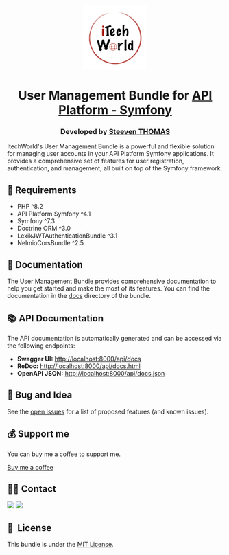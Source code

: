 <div align="center">
    <img width="150" src="./docs/images/logo.png" alt="Itech World logo">
</div>

<h1 align="center">User Management Bundle for <a href="https://api-platform.com/" target="_blank">API Platform - Symfony</a></h1>

<h3 align="center">Developed by <a href="https://github.com/steeven-th" target="_blank">Steeven THOMAS</a></h3>

ItechWorld's User Management Bundle is a powerful and flexible solution for managing user accounts in your API Platform Symfony applications. It provides a comprehensive set of features for user registration, authentication, and management, all built on top of the Symfony framework.

## 📂 Requirements

* PHP ^8.2
* API Platform Symfony ^4.1
* Symfony ^7.3
* Doctrine ORM ^3.0
* LexikJWTAuthenticationBundle ^3.1
* NelmioCorsBundle ^2.5

## 📝 Documentation
The User Management Bundle provides comprehensive documentation to help you get started and make the most of its features. You can find the documentation in the [docs](./docs/index.md) directory of the bundle.

## 📚 API Documentation
The API documentation is automatically generated and can be accessed via the following endpoints:
- **Swagger UI:** [http://localhost:8000/api/docs](http://localhost:8000/api/docs)
- **ReDoc:** [http://localhost:8000/api/docs.html](http://localhost:8000/api/docs.html)
- **OpenAPI JSON:** [http://localhost:8000/api/docs.json](http://localhost:8000/api/docs.json)

## 🐛 Bug and Idea

See the [open issues](https://github.com/steeven-th/itech-world-user-management-bundle/issues) for a list of proposed
features (and known issues).

## 💰 Support me

You can buy me a coffee to support me.

[Buy me a coffee](https://www.buymeacoffee.com/steeven.th)

## 👨‍💻 Contact

<a href="https://steeven-th.dev"><img src="https://avatars.githubusercontent.com/u/82022828?s=96&v=4" width="48"></a>
<a href="https://x.com/ThomasSteeven2"><img src="https://upload.wikimedia.org/wikipedia/commons/thumb/2/2d/Twitter_X.png/640px-Twitter_X.png" width="48"></a>

## 📘&nbsp; License

This bundle is under the [MIT License](LICENSE).

